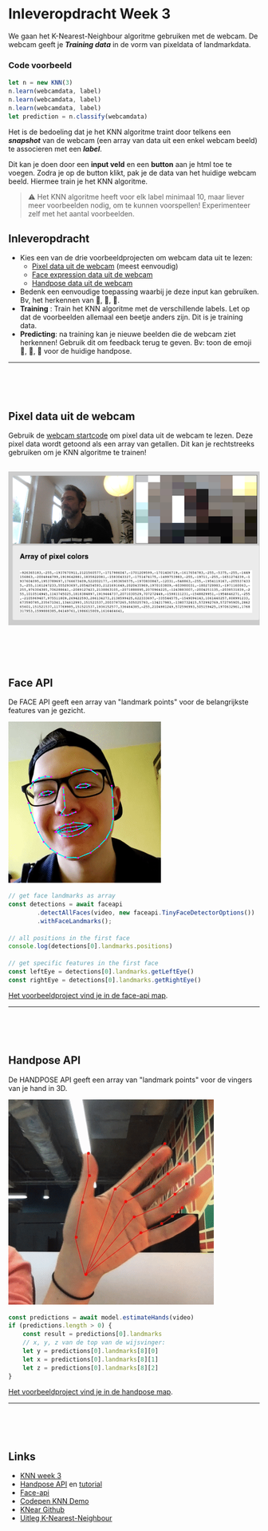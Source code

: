 # Inleveropdracht Week 3

We gaan het K-Nearest-Neighbour algoritme gebruiken met de webcam. De webcam geeft je ***Training data*** in de vorm van pixeldata of landmarkdata.

### Code voorbeeld

```javascript
let n = new KNN(3)
n.learn(webcamdata, label)
n.learn(webcamdata, label)
n.learn(webcamdata, label)
let prediction = n.classify(webcamdata)
```
Het is de bedoeling dat je het KNN algoritme traint door telkens een ***snapshot*** van de webcam (een array van data uit een enkel webcam beeld) te associeren met een ***label***.

Dit kan je doen door een **input veld** en een **button** aan je html toe te voegen. Zodra je op de button klikt, pak je de data van het huidige webcam beeld. Hiermee train je het KNN algoritme. 

> ⚠️ Het KNN algoritme heeft voor elk label minimaal 10, maar liever meer voorbeelden nodig, om te kunnen voorspellen! Experimenteer zelf met het aantal voorbeelden.


## Inleveropdracht

- Kies een van de drie voorbeeldprojecten om webcam data uit te lezen:
   - [Pixel data uit de webcam](#pixel) (meest eenvoudig)
   - [Face expression data uit de webcam](#face)
   - [Handpose data uit de webcam](#hand)
- Bedenk een eenvoudige toepassing waarbij je deze input kan gebruiken. Bv, het herkennen van 👊, 🤚, 🖖.
- **Training** : Train het KNN algoritme met de verschillende labels. Let op dat de voorbeelden allemaal een beetje anders zijn. Dit is je training data. 
- **Predicting**: na training kan je nieuwe beelden die de webcam ziet herkennen! Gebruik dit om feedback terug te geven. Bv: toon de emoji 👊, 🤚, 🖖 voor de huidige handpose.

---
<br>
<br>
<br>

## <a name="pixel"></a> Pixel data uit de webcam

Gebruik de [webcam startcode](./webcam/) om pixel data uit de webcam te lezen. Deze pixel data wordt getoond als een array van getallen. Dit kan je rechtstreeks gebruiken om je KNN algoritme te trainen!

![pixeldata](../images/pixeldata.png)
---
<br>
<br>
<br>

## <a name="face"></a> Face API

De FACE API geeft een array van "landmark points" voor de belangrijkste features van je gezicht.

![landmarks](../images/landmarks.png)

```javascript
// get face landmarks as array
const detections = await faceapi
        .detectAllFaces(video, new faceapi.TinyFaceDetectorOptions())
        .withFaceLandmarks();

// all positions in the first face
console.log(detections[0].landmarks.positions)        

// get specific features in the first face
const leftEye = detections[0].landmarks.getLeftEye()
const rightEye = detections[0].landmarks.getRightEye()
```
[Het voorbeeldproject vind je in de face-api map](./face-api).

---
<br>
<br>
<br>

## <a name="hand"></a> Handpose API

De HANDPOSE API geeft een array van "landmark points" voor de vingers van je hand in 3D.

![handpose](../images/handpose.png)

```javascript
const predictions = await model.estimateHands(video)
if (predictions.length > 0) {
    const result = predictions[0].landmarks
    // x, y, z van de top van de wijsvinger:
    let y = predictions[0].landmarks[8][0]
    let x = predictions[0].landmarks[8][1]
    let z = predictions[0].landmarks[8][2]
}
```

[Het voorbeeldproject vind je in de handpose map](./handpose).

---

<br>
<br>
<br>

## Links

- [KNN week 3](./README.md)
- [Handpose API](https://github.com/tensorflow/tfjs-models/tree/master/handpose) en [tutorial](https://handsondeeplearning.com/a-quick-example-using-tensorflow-js-handpose-model/)
- [Face-api](https://github.com/justadudewhohacks/face-api.js/) 
- [Codepen KNN Demo](https://codepen.io/Qbrid/pen/OwpjLX)
- [KNear Github](https://github.com/NathanEpstein/KNear)
- [Uitleg K-Nearest-Neighbour](https://burakkanber.com/blog/machine-learning-in-js-k-nearest-neighbor-part-1/)

<br>